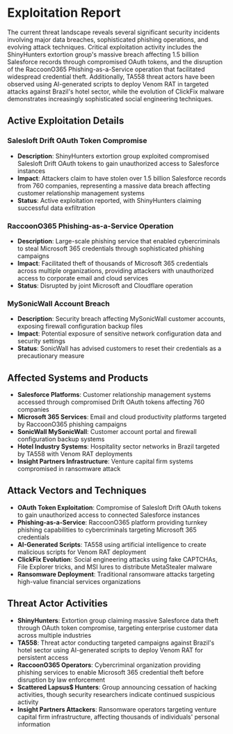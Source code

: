 # Exploitation Report

The current threat landscape reveals several significant security incidents involving major data breaches, sophisticated phishing operations, and evolving attack techniques. Critical exploitation activity includes the ShinyHunters extortion group's massive breach affecting 1.5 billion Salesforce records through compromised OAuth tokens, and the disruption of the RaccoonO365 Phishing-as-a-Service operation that facilitated widespread credential theft. Additionally, TA558 threat actors have been observed using AI-generated scripts to deploy Venom RAT in targeted attacks against Brazil's hotel sector, while the evolution of ClickFix malware demonstrates increasingly sophisticated social engineering techniques.

## Active Exploitation Details

### Salesloft Drift OAuth Token Compromise
- **Description**: ShinyHunters extortion group exploited compromised Salesloft Drift OAuth tokens to gain unauthorized access to Salesforce instances
- **Impact**: Attackers claim to have stolen over 1.5 billion Salesforce records from 760 companies, representing a massive data breach affecting customer relationship management systems
- **Status**: Active exploitation reported, with ShinyHunters claiming successful data exfiltration

### RaccoonO365 Phishing-as-a-Service Operation
- **Description**: Large-scale phishing service that enabled cybercriminals to steal Microsoft 365 credentials through sophisticated phishing campaigns
- **Impact**: Facilitated theft of thousands of Microsoft 365 credentials across multiple organizations, providing attackers with unauthorized access to corporate email and cloud services
- **Status**: Disrupted by joint Microsoft and Cloudflare operation

### MySonicWall Account Breach
- **Description**: Security breach affecting MySonicWall customer accounts, exposing firewall configuration backup files
- **Impact**: Potential exposure of sensitive network configuration data and security settings
- **Status**: SonicWall has advised customers to reset their credentials as a precautionary measure

## Affected Systems and Products

- **Salesforce Platforms**: Customer relationship management systems accessed through compromised Drift OAuth tokens affecting 760 companies
- **Microsoft 365 Services**: Email and cloud productivity platforms targeted by RaccoonO365 phishing campaigns
- **SonicWall MySonicWall**: Customer account portal and firewall configuration backup systems
- **Hotel Industry Systems**: Hospitality sector networks in Brazil targeted by TA558 with Venom RAT deployments
- **Insight Partners Infrastructure**: Venture capital firm systems compromised in ransomware attack

## Attack Vectors and Techniques

- **OAuth Token Exploitation**: Compromise of Salesloft Drift OAuth tokens to gain unauthorized access to connected Salesforce instances
- **Phishing-as-a-Service**: RaccoonO365 platform providing turnkey phishing capabilities to cybercriminals targeting Microsoft 365 credentials
- **AI-Generated Scripts**: TA558 using artificial intelligence to create malicious scripts for Venom RAT deployment
- **ClickFix Evolution**: Social engineering attacks using fake CAPTCHAs, File Explorer tricks, and MSI lures to distribute MetaStealer malware
- **Ransomware Deployment**: Traditional ransomware attacks targeting high-value financial services organizations

## Threat Actor Activities

- **ShinyHunters**: Extortion group claiming massive Salesforce data theft through OAuth token compromise, targeting enterprise customer data across multiple industries
- **TA558**: Threat actor conducting targeted campaigns against Brazil's hotel sector using AI-generated scripts to deploy Venom RAT for persistent access
- **RaccoonO365 Operators**: Cybercriminal organization providing phishing services to enable Microsoft 365 credential theft before disruption by law enforcement
- **Scattered Lapsus$ Hunters**: Group announcing cessation of hacking activities, though security researchers indicate continued suspicious activity
- **Insight Partners Attackers**: Ransomware operators targeting venture capital firm infrastructure, affecting thousands of individuals' personal information
